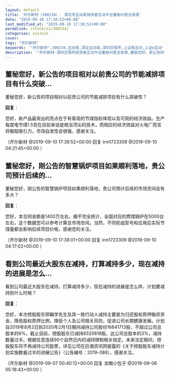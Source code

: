 ```yaml
---
layout: default
title: '开尔新材（300234）- 深交所互动易投资者互动平台董秘问答全收录'
date: "2019-09-10 17:38:52+00:00"
last_modified_at: "2019-09-10 17:38:52+00:00"
permalink: /stock/sz/300234/
categories: szstock
cover: 
tags: "开尔新材"
keywords: '"开尔新材",300234,互动易,深证互动易,深圳交易所,上证易互动,上证e互动'
description: '"开尔新材-深圳交易所投资者互动平台董秘问答全收录,董秘您好，新公告的项目相对以前贵公司的节能减排项目有什么突破性？"'
---
```


## 董秘您好，新公告的项目相对以前贵公司的节能减排项目有什么突破...

董秘您好，新公告的项目相对以前贵公司的节能减排项目有什么突破性？

**回复**：

您好，新产品最突出的亮点在于有客观的节煤指标体现以及可观的经济效益。生产每度电节煤1.5克在目前来说是相当顶尖的技术，而相应的经济效益对火电厂而言将极赋吸引力，市场自发性会很强，感谢关注。 

（开尔新材  @2019-09-10 17:38:52+00:00 回复 irm1723309  @2019-09-10 04:21:45+00:00 ）

## 董秘您好，刚公告的智慧锅炉项目如果顺利落地，贵公司预计后续的...

董秘您好，刚公告的智慧锅炉项目如果顺利落地，贵公司预计后续的市场空间会有多大？

**回复**：

您好，本合同金额是1400万左右，据不完全统计，全国对应的燃煤锅炉在5000台左右，这个数据您可以参考计算总市场空间。当然，不同机组型号和应用后实际节煤量都会影响后续项目价格，感谢您的关注。 

（开尔新材  @2019-09-10 17:38:01+00:00 回复 irm1723309  @2019-09-10 04:17:02+00:00 ）

## 看到公司最近大股东在减持，打算减持多少，现在减持的进展是怎么...

看到公司最近大股东在减持，打算减持多少，现在减持的进展是怎么样，计划要减持到什么时候？

**回复**：

您好，本次控股股东邢翰学先生及其一致行动人减持主要是为归还股权质押融资资金，降低股权质押比例，降低个人及公司相关风险，促进公司长期健康发展。计划自2019年8月2日到2020年2月1日期间减持公司股份16641713股，不超过公司总股本的6%，截止目前，控股股东已减持8320818股，达公司总股本的3%，减持数量过半。根据任意连续90个自然日内的减持限制相关规定，未来法定期间，控股股东将不再减持公司股票，详见公司在巨潮资讯网披露的《关于控股股东减持计划实施数量过半的进展公告》（公告编号：2019-088），感谢关注。 

（开尔新材  @2019-09-07 00:40:12+00:00 回复 龙眼小包子  @2019-09-06 05:18:43+00:00 ）

